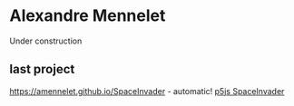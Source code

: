 # Alexandre Mennelet
Under construction

## last project
https://amennelet.github.io/SpaceInvader - automatic!
[p5js SpaceInvader](https://amennelet.github.io/SpaceInvader)